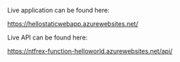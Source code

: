 Live application can be found here:

https://hellostaticwebapp.azurewebsites.net/

Live API can be found here:

https://ntfrex-function-helloworld.azurewebsites.net/api/